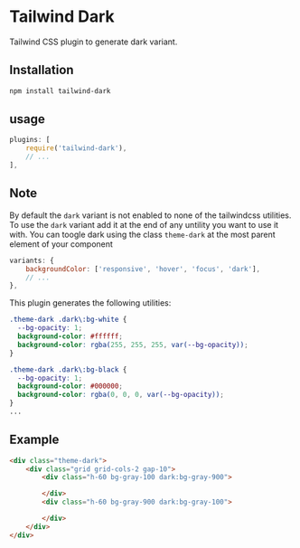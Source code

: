 # Tailwind Dark
Tailwind CSS plugin to generate dark variant.

## Installation

```bash
npm install tailwind-dark
```

## usage
```js
plugins: [
    require('tailwind-dark'),
    // ...
],
```

## Note
By default the `dark` variant is not enabled to none of the tailwindcss utilities.
To use the `dark` variant add it at the end of any untility you want to use it with.
You can toogle dark using the class `theme-dark` at the most parent element of your component

```js
variants: {
    backgroundColor: ['responsive', 'hover', 'focus', 'dark'],
    // ...
},
```

This plugin generates the following utilities:

```css
.theme-dark .dark\:bg-white {
  --bg-opacity: 1;
  background-color: #ffffff;
  background-color: rgba(255, 255, 255, var(--bg-opacity));
}

.theme-dark .dark\:bg-black {
  --bg-opacity: 1;
  background-color: #000000;
  background-color: rgba(0, 0, 0, var(--bg-opacity));
}
...
```

## Example
```html
<div class="theme-dark">
    <div class="grid grid-cols-2 gap-10">
        <div class="h-60 bg-gray-100 dark:bg-gray-900">

        </div>
        <div class="h-60 bg-gray-900 dark:bg-gray-100">

        </div>
    </div>
</div>
```


